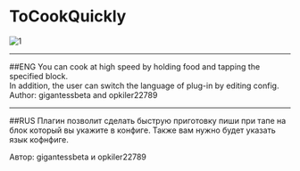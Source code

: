 # ToCookQuickly
![1](https://pp.vk.me/c637419/v637419272/282ac/PeJz5uazl8w.jpg)
***
##ENG
You can cook at high speed by holding food and tapping the specified block.<br>
In addition, the user can switch the language of plug-in by editing config.<br>
Author: gigantessbeta and opkiler22789
***
##RUS
Плагин позволит сделать быструю приготовку пиши при тапе на блок который вы укажите в конфиге. 
Также вам нужно будет указать язык кофнфиге. 

Автор: gigantessbeta и opkiler22789
